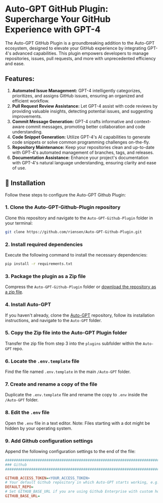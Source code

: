 # Auto-GPT GitHub Plugin: Supercharge Your GitHub Experience with GPT-4

The Auto-GPT GitHub Plugin is a groundbreaking addition to the Auto-GPT ecosystem, designed to elevate your GitHub experience by integrating GPT-4's advanced capabilities. This plugin empowers developers to manage repositories, issues, pull requests, and more with unprecedented efficiency and ease.

## Features:

1. **Automated Issue Management:** GPT-4 intelligently categorizes, prioritizes, and assigns GitHub issues, ensuring an organized and efficient workflow.
2. **Pull Request Review Assistance:** Let GPT-4 assist with code reviews by providing valuable insights, detecting potential issues, and suggesting improvements.
3. **Commit Message Generation:** GPT-4 crafts informative and context-aware commit messages, promoting better collaboration and code understanding.
4. **Code Snippet Generation:** Utilize GPT-4's AI capabilities to generate code snippets or solve common programming challenges on-the-fly.
5. **Repository Maintenance:** Keep your repositories clean and up-to-date with GPT-4's automated management of branches, tags, and releases.
6. **Documentation Assistance:** Enhance your project's documentation with GPT-4's natural language understanding, ensuring clarity and ease of use.

## 🚀 Installation

Follow these steps to configure the Auto-GPT Github Plugin:

### 1. Clone the Auto-GPT-Github-Plugin repository
Clone this repository and navigate to the `Auto-GPT-Github-Plugin` folder in your terminal:

```bash
git clone https://github.com/riensen/Auto-GPT-Github-Plugin.git
```

### 2. Install required dependencies
Execute the following command to install the necessary dependencies:

```bash
pip install -r requirements.txt
```

### 3. Package the plugin as a Zip file
Compress the `Auto-GPT-Github-Plugin` folder or [download the repository as a zip file](https://github.com/riensen/Auto-GPT-Github-Plugin/archive/refs/heads/master.zip).

### 4. Install Auto-GPT
If you haven't already, clone the [Auto-GPT](https://github.com/Significant-Gravitas/Auto-GPT) repository, follow its installation instructions, and navigate to the `Auto-GPT` folder.

### 5. Copy the Zip file into the Auto-GPT Plugin folder
Transfer the zip file from step 3 into the `plugins` subfolder within the `Auto-GPT` repo.

### 6. Locate the `.env.template` file
Find the file named `.env.template` in the main `/Auto-GPT` folder.

### 7. Create and rename a copy of the file
Duplicate the `.env.template` file and rename the copy to `.env` inside the `/Auto-GPT` folder.

### 8. Edit the `.env` file
Open the `.env` file in a text editor. Note: Files starting with a dot might be hidden by your operating system.

### 9. Add Github configuration settings
Append the following configuration settings to the end of the file:

```ini
################################################################################
### Github
################################################################################

GITHUB_ACCESS_TOKEN=<YOUR_ACCESS_TOKEN>
# Your default Github repository in which Auto-GPT starts working, e.g. enter `Auto-GPT` for the repo https://github.com/Significant-Gravitas/Auto-GPT
DEFAULT_REPO=
# Set GITHUB_BASE_URL if you are using Github Enterprise with custom hostname
GITHUB_BASE_URL=
```
